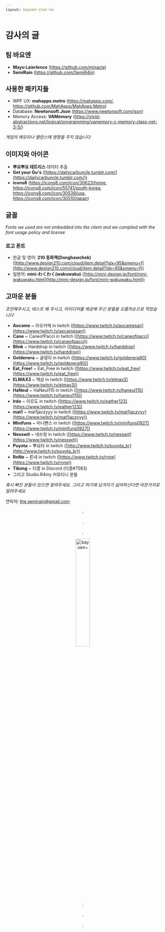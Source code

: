 ```yaml
---
layout: bayoen-star-ko
---
```


# 감사의 글

## 팀 바요엔
- **Mayu Laierlence** (https://github.com/minacle)
- **SemiRain** (https://github.com/SemiR4in)

## 사용한 패키지들
- WPF UX: **mahapps.metro** (https://mahapps.com/, https://github.com/MahApps/MahApps.Metro)
- Database: **Newtonsoft.Json** (https://www.newtonsoft.com/json)
- Memory Access: **VAMemory** (https://vivid-abstractions.net/logical/programming/vamemory-c-memory-class-net-3-5/)

_게임의 메모리나 밸런스에 영향을 주지 않습니다_

## 이미지와 아이콘
- **뿌요뿌요 테트리스** 데이터 추출
- **Get your Gu's** ([https://dailycarbuncle.tumblr.com/](https://dailycarbuncle.tumblr.com/))
- **icons8** (https://icons8.com/icon/30623/home, https://icons8.com/icon/55741/south-korea, https://icons8.com/icon/30539/usa, https://icons8.com/icon/30510/japan)

## 글꼴
_Fonts we used are not embedded into the client and we complied with the font usage policy and license_
### 로고 폰트
- 한글 및 영어: **210 동화책(Donghawchek)** ([http://www.design210.com/cloud/item.detail?idx=95&smenu=f](http://www.design210.com/cloud/item.detail?idx=95&smenu=f))
- 일본어: **mini-わくわく(wakuwaku)** ([http://mini-design.jp/font/mini-wakuwaku.html](http://mini-design.jp/font/mini-wakuwaku.html))

## 고마운 분들
_조언해주시고, 테스트 해 주시고, 아이디어를 제공해 주신 분들을 오름차순으로 적었습니다_
- **Aocame** ~ 아오카메 in twitch ([https://www.twitch.tv/aocamesan](https://www.twitch.tv/aocamesan))
- **Cane** ~ CaneofPacci in twitch ([https://www.twitch.tv/caneofpacci](https://www.twitch.tv/caneofpacci))
- **Blink** ~ Harddrop in twitch ([https://www.twitch.tv/harddrop](https://www.twitch.tv/harddrop))
- **Goldenera** ~ 골뎅이 in twitch ([https://www.twitch.tv/goldenera90](https://www.twitch.tv/goldenera90))
- **Eat_Free!** ~ Eat_Free in twitch ([https://www.twitch.tv/eat_free](https://www.twitch.tv/eat_free))
- **ELMAX3** ~ 엑삼 in twitch ([https://www.twitch.tv/elmax3](https://www.twitch.tv/elmax3))
- **HaNeul** ~ HaNeul115 in twitch ([https://www.twitch.tv/haneul115](https://www.twitch.tv/haneul115))
- **Irdo** ~ 이르도 in twitch ([https://www.twitch.tv/eather123](https://www.twitch.tv/eather123))
- **mat1** ~ mat1jaczyyy in twitch ([https://www.twitch.tv/mat1jaczyyy](https://www.twitch.tv/mat1jaczyyy))
- **Minifuns** ~ 미니빤스 in twitch ([https://www.twitch.tv/minifuns0927](https://www.twitch.tv/minifuns0927))
- **Nesswit** ~ 네쓰윗 in twitch ([https://www.twitch.tv/nesswit](https://www.twitch.tv/nesswit))
- **Puyota** ~ 뿌요타 in twitch ([http://www.twitch.tv/puyota_kr](http://www.twitch.tv/puyota_kr))
- **RnNe** ~ 른네 in twitch ([https://www.twitch.tv/rnne](https://www.twitch.tv/rnne))
- **Tikong** ~ 티콩 in Discord (티콩#7583)
- 그리고 Studio.R4iny 커뮤티니 분들

_혹시 빠진 분들이 있으면 알려주세요. 그리고 여기에 남겨지기 싫어하신다면 마찬가지로 알려주세요_

연락처: the.semirain@gmail.com

<p align="center">
.<br/><br/>
.<br/><br/>
.
</p>

<p align="center">
   <img src="{{ site.lang_url }}/res/tumblr_inline_pa4kt3sMfh1rg6qfd_1280.png" width="30%" alt="bayoen~"/>
</p>

<p align="center">
.<br/><br/>
.<br/><br/>
.
</p>